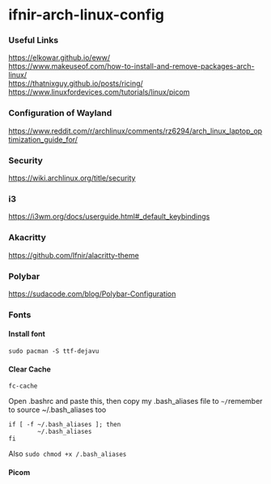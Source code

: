 # ifnir-arch-linux-config

### Useful Links
https://elkowar.github.io/eww/  
https://www.makeuseof.com/how-to-install-and-remove-packages-arch-linux/  
https://thatnixguy.github.io/posts/ricing/
https://www.linuxfordevices.com/tutorials/linux/picom

### Configuration of Wayland
https://www.reddit.com/r/archlinux/comments/rz6294/arch_linux_laptop_optimization_guide_for/

### Security
https://wiki.archlinux.org/title/security

### i3

https://i3wm.org/docs/userguide.html#_default_keybindings  

### Akacritty
https://github.com/Ifnir/alacritty-theme 

### Polybar
https://sudacode.com/blog/Polybar-Configuration 

### Fonts
#### Install font
`sudo pacman -S ttf-dejavu`
#### Clear Cache
`fc-cache`

Open .bashrc and paste this, then copy my .bash_aliases file to `~/`remember to source ~/.bash_aliases too 
```
if [ -f ~/.bash_aliases ]; then
        ~/.bash_aliases
fi
```

Also ```sudo chmod +x /.bash_aliases```
#### Picom
